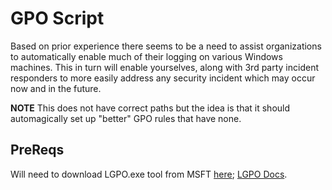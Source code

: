 # GPO Script

Based on prior experience there seems to be a need to assist organizations to automatically enable much of their logging on various Windows machines. This in turn will enable yourselves, along with 3rd party incident responders to more easily address any security incident which may occur now and in the future.

**NOTE** This does not have correct paths but the idea is that it should automagically set up "better" GPO rules that have none.

## PreReqs

Will need to download LGPO.exe tool from MSFT [here](https://www.microsoft.com/en-us/download/details.aspx?id=55319); [LGPO Docs](https://techcommunity.microsoft.com/t5/microsoft-security-baselines/lgpo-exe-local-group-policy-object-utility-v1-0/ba-p/701045).
